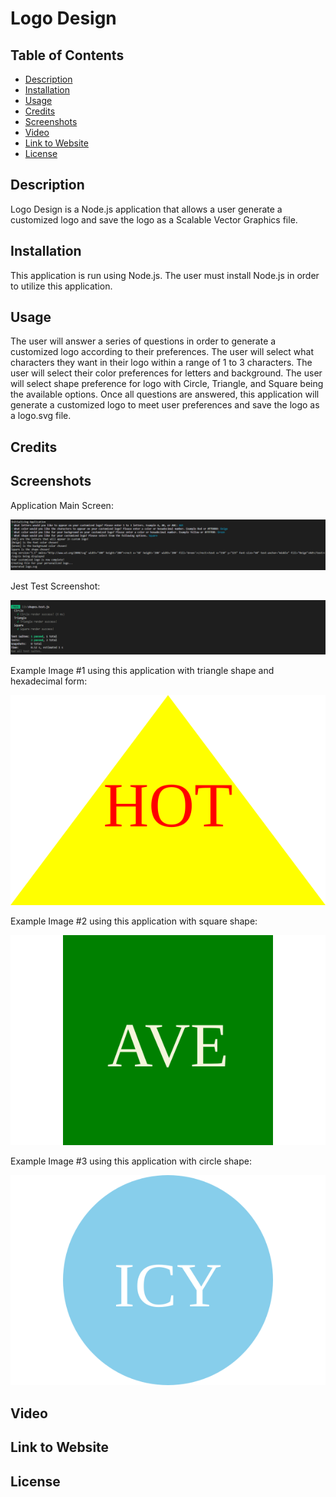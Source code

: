 # Logo Design

## Table of Contents

* [Description](#description)
* [Installation](#installation)
* [Usage](#usage)
* [Credits](#credits)
* [Screenshots](#screenshots)
* [Video](#video)
* [Link to Website](#link-to-website)
* [License](#license)


## Description

Logo Design is a Node.js application that allows a user generate a customized logo and save the logo as a Scalable Vector Graphics file.

## Installation

This application is run using Node.js. The user must install Node.js in order to utilize this application. 

## Usage

The user will answer a series of questions in order to generate a customized logo according to their preferences. The user will select what characters they want in their logo within a range of 1 to 3 characters. The user will select their color preferences for letters and background. The user will select shape preference for logo with Circle, Triangle, and Square being the available options. Once all questions are answered, this application will generate a customized logo to meet user preferences and save the logo as a logo.svg file.

## Credits

## Screenshots

Application Main Screen:

![Alt text](./images-for-readme/application-screen.png)

Jest Test Screenshot:

![Alt text](./images-for-readme/jest-test.png)

Example Image #1 using this application with triangle shape and hexadecimal form:

![Alt text](./examples/HOT-triangle-using-hexadecimal.svg)

Example Image #2 using this application with square shape:

![Alt text](./examples/AVE-square.svg)

Example Image #3 using this application with circle shape:

![Alt text](./examples/ICY-circle.svg)

## Video

## Link to Website

## License